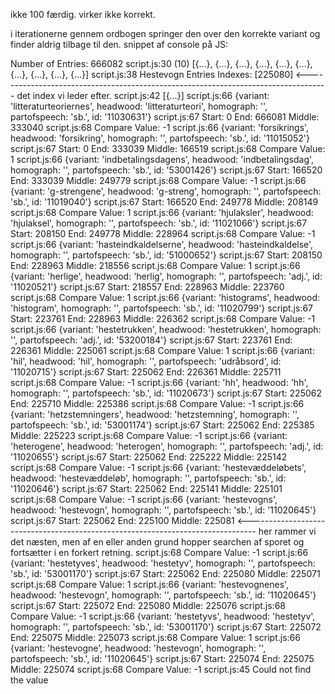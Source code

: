 ikke 100 færdig. virker ikke korrekt.

i iterationerne gennem ordbogen springer den over den korrekte variant og finder aldrig tilbage til den.
snippet af console på JS:


Number of Entries: 666082 
script.js:30 (10) [{…}, {…}, {…}, {…}, {…}, {…}, {…}, {…}, {…}, {…}]
script.js:38 Hestevogn Entries Indexes: [225080]    <----------------------------------------------------------------------------------- det index vi leder efter.
script.js:42 [{…}]
script.js:66 {variant: 'litteraturteoriernes', headwood: 'litteraturteori', homograph: '', partofspeech: 'sb.', id: '11030631'}
script.js:67 Start: 0 End: 666081 Middle: 333040
script.js:68 Compare Value: -1
script.js:66 {variant: 'forsikrings', headwood: 'forsikring', homograph: '', partofspeech: 'sb.', id: '11015052'}
script.js:67 Start: 0 End: 333039 Middle: 166519
script.js:68 Compare Value: 1
script.js:66 {variant: 'indbetalingsdagens', headwood: 'indbetalingsdag', homograph: '', partofspeech: 'sb.', id: '53001426'}
script.js:67 Start: 166520 End: 333039 Middle: 249779
script.js:68 Compare Value: -1
script.js:66 {variant: 'g-strengene', headwood: 'g-streng', homograph: '', partofspeech: 'sb.', id: '11019040'}
script.js:67 Start: 166520 End: 249778 Middle: 208149
script.js:68 Compare Value: 1
script.js:66 {variant: 'hjulaksler', headwood: 'hjulaksel', homograph: '', partofspeech: 'sb.', id: '11021066'}
script.js:67 Start: 208150 End: 249778 Middle: 228964
script.js:68 Compare Value: -1
script.js:66 {variant: 'hasteindkaldelserne', headwood: 'hasteindkaldelse', homograph: '', partofspeech: 'sb.', id: '51000652'}
script.js:67 Start: 208150 End: 228963 Middle: 218556
script.js:68 Compare Value: 1
script.js:66 {variant: 'herlige', headwood: 'herlig', homograph: '', partofspeech: 'adj.', id: '11020521'}
script.js:67 Start: 218557 End: 228963 Middle: 223760
script.js:68 Compare Value: 1
script.js:66 {variant: 'histograms', headwood: 'histogram', homograph: '', partofspeech: 'sb.', id: '11020799'}
script.js:67 Start: 223761 End: 228963 Middle: 226362
script.js:68 Compare Value: -1
script.js:66 {variant: 'hestetrukken', headwood: 'hestetrukken', homograph: '', partofspeech: 'adj.', id: '53200184'}
script.js:67 Start: 223761 End: 226361 Middle: 225061
script.js:68 Compare Value: 1
script.js:66 {variant: 'hil', headwood: 'hil', homograph: '', partofspeech: 'udråbsord', id: '11020715'}
script.js:67 Start: 225062 End: 226361 Middle: 225711
script.js:68 Compare Value: -1
script.js:66 {variant: 'hh', headwood: 'hh', homograph: '', partofspeech: 'sb.', id: '11020673'}
script.js:67 Start: 225062 End: 225710 Middle: 225386
script.js:68 Compare Value: -1
script.js:66 {variant: 'hetzstemningers', headwood: 'hetzstemning', homograph: '', partofspeech: 'sb.', id: '53001174'}
script.js:67 Start: 225062 End: 225385 Middle: 225223
script.js:68 Compare Value: -1
script.js:66 {variant: 'heterogene', headwood: 'heterogen', homograph: '', partofspeech: 'adj.', id: '11020655'}
script.js:67 Start: 225062 End: 225222 Middle: 225142
script.js:68 Compare Value: -1
script.js:66 {variant: 'hestevæddeløbets', headwood: 'hestevæddeløb', homograph: '', partofspeech: 'sb.', id: '11020646'}
script.js:67 Start: 225062 End: 225141 Middle: 225101
script.js:68 Compare Value: -1
script.js:66 {variant: 'hestevogns', headwood: 'hestevogn', homograph: '', partofspeech: 'sb.', id: '11020645'}
script.js:67 Start: 225062 End: 225100 Middle: 225081     <--------------------------------------------------------------------------------  her rammer vi det næsten, men af en eller anden grund hopper searchen af sporet og fortsætter i en forkert retning.
script.js:68 Compare Value: -1
script.js:66 {variant: 'hestetyves', headwood: 'hestetyv', homograph: '', partofspeech: 'sb.', id: '53001170'}
script.js:67 Start: 225062 End: 225080 Middle: 225071
script.js:68 Compare Value: 1
script.js:66 {variant: 'hestevognenes', headwood: 'hestevogn', homograph: '', partofspeech: 'sb.', id: '11020645'}
script.js:67 Start: 225072 End: 225080 Middle: 225076
script.js:68 Compare Value: -1
script.js:66 {variant: 'hestetyvs', headwood: 'hestetyv', homograph: '', partofspeech: 'sb.', id: '53001170'}
script.js:67 Start: 225072 End: 225075 Middle: 225073
script.js:68 Compare Value: 1
script.js:66 {variant: 'hestevogne', headwood: 'hestevogn', homograph: '', partofspeech: 'sb.', id: '11020645'}
script.js:67 Start: 225074 End: 225075 Middle: 225074
script.js:68 Compare Value: -1
script.js:45 Could not find the value
